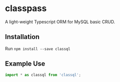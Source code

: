# classpass
A light-weight Typescript ORM for MySQL basic CRUD.

## Installation
Run `npm install --save classql`

## Example Use

```typescript
import * as classql from 'classql';

```

